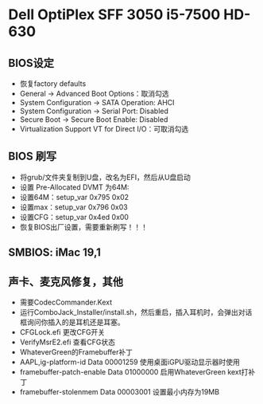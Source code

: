 # Dell OptiPlex SFF 3050 i5-7500 HD-630
## BIOS设定
*  恢复factory defaults
*   General → Advanced Boot Options：取消勾选
*   System Configuration → SATA Operation: AHCI
*   System Configuration → Serial Port: Disabled
*   Secure Boot → Secure Boot Enable: Disabled
*   Virtualization Support VT for Direct I/O：可取消勾选

## BIOS 刷写
*  将grub/文件夹复制到U盘，改名为EFI，然后从U盘启动
*  设置 Pre-Allocated DVMT 为64M: 
*  设置64M：setup_var 0x795 0x02
*  设置max：setup_var 0x796 0x03
*  设置CFG：setup_var 0x4ed 0x00
*  恢复BIOS出厂设置，需要重新刷写！！！

## SMBIOS: iMac 19,1

## 声卡、麦克风修复，其他
*  需要CodecCommander.Kext 
*  运行ComboJack_Installer/install.sh，然后重启，插入耳机时，会弹出对话框询问你插入的是耳机还是耳塞。
*  CFGLock.efi  更改CFG开关
*  VerifyMsrE2.efi  查看CFG状态
*  WhateverGreen的Framebuffer补丁
*  AAPL,ig-platform-id Data 00001259 使用桌面iGPU驱动显示器时使用
*  framebuffer-patch-enable Data 01000000 启用WhateverGreen kext打补丁
*  framebuffer-stolenmem Data 00003001 设置最小内存为19MB
